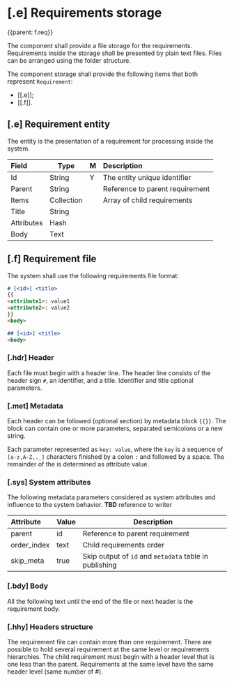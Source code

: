 # [.e] Requirements storage
{{parent: f.req}}

The component shall provide a file storage for the requirements. Requirements inside the storage shall be presented by plain text files. Files can be arranged using the folder structure.

The component storage shall provide the following items that both represent `Requirement`:

* [[.e]];
* [[.f]].

## [.e] Requirement entity

The entity is the presentation of a requirement for processing inside the system.

Field      | Type       | M | Description                      
:--------- | ---------- | - | :--------------------------------
Id         | String     | Y | The entity unique identifier
Parent     | String     |   | Reference to parent requirement  
Items      | Collection |   | Array of child requirements      
Title      | String     |   |                                  
Attributes | Hash       |   |                                  
Body       | Text       |   |                                  

## [.f] Requirement file

The system shall use the following requirements file format:

```markdown
# [<id>] <title>
{{
<attribute1>: value1
<attribute2>: value2  
}}
<body>

## [<id>] <title>
<body>
```
### [.hdr] Header

Each file must begin with a header line. The header line consists of the header sign `#`, an identifier, and a title. Identifier and title optional parameters.

### [.met] Metadata

Each header can be followed (optional section) by metadata block `{{}}`. The block can contain one or more parameters, separated semicolons or a new string.

Each parameter represented as `key: value`, where the `key` is a sequence of  `[a-z,A-Z,._]` characters finished by a colon `:` and followed by a space. The remainder of the is determined as attribute value.

### [.sys] System attributes

The following metadata parameters considered as system attributes and influence to the system behavior. __TBD__ reference to writer

Attribute   | Value | Description
:---------- | :---- | --------------------------------------------------
parent      | id    | Reference to parent requirement
order_index | text  | Child requirements order
skip_meta   | true  | Skip output of `id` and `metadata` table in publishing

### [.bdy] Body

All the following text until the end of the file or next header is the requirement body.

### [.hhy] Headers structure

The requirement file can contain more than one requirement. There are possible to hold several requirement at the same level or requirements hierarchies. The child requirement must begin with a header level that is one less than the parent. Requirements at the same level have the same header level (same number of #).
